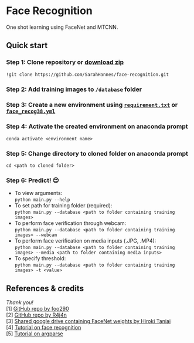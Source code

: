 # Face Recognition

One shot learning using FaceNet and MTCNN.

## Quick start
### Step 1: Clone repository or <a href="https://github.com/SarahHannes/face-recognition/archive/refs/heads/main.zip">download zip</a>
`!git clone https://github.com/SarahHannes/face-recognition.git`

### Step 2: Add training images to `/database` folder
### Step 3: Create a new environment using <a href="requirement.txt">`requirement.txt`</a> or <a href="face_recog38.yml">`face_recog38.yml`</a>
### Step 4: Activate the created environment on anaconda prompt
`conda activate <environment name>`
### Step 5: Change directory to cloned folder on anaconda prompt
`cd <path to cloned folder>`
### Step 6: Predict! 😌
- To view arguments:
<br>`python main.py --help`
- To set path for training folder (required):
<br>`python main.py --database <path to folder containing training images>`
- To perform face verification through webcam:
<br>`python main.py --database <path to folder containing training images> --webcam`
- To perform face verification on media inputs (.JPG, .MP4):
<br>`python main.py --database <path to folder containing training images> --media <path to folder containing media inputs>`
- To specify threshold:
<br>`python main.py --database <path to folder containing training images> -t <value>`

## References & credits
<i>Thank you!</i>
<br>[1] <a href="https://github.com/foo290/Face-verification-using-One-shot-learning">GitHub repo by foo290</a>
<br>[2] <a href="https://github.com/R4j4n/Face-recognition-Using-Facenet-On-Tensorflow-2.X">GitHub repo by R4j4n</a>
<br>[3] <a href="https://drive.google.com/drive/folders/1-Frhel960FIv9jyEWd_lwY5bVYipizIT">Shared google drive containing FaceNet weights by Hiroki Taniai</a>
<br>[4] <a href="https://pyimagesearch.com/2018/06/18/face-recognition-with-opencv-python-and-deep-learning/">Tutorial on face recognition</a>
<br>[5] <a href="https://pyimagesearch.com/2018/03/12/python-argparse-command-line-arguments/">Tutorial on argparse</a>
